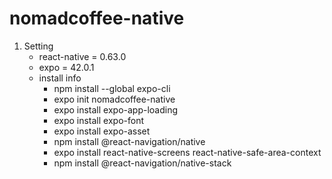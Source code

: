 # nomadcoffee-native

1. Setting
   - react-native = 0.63.0
   - expo = 42.0.1
   - install info
     - npm install --global expo-cli
     - expo init nomadcoffee-native
     - expo install expo-app-loading
     - expo install expo-font
     - expo install expo-asset
     - npm install @react-navigation/native
     - expo install react-native-screens react-native-safe-area-context
     - npm install @react-navigation/native-stack
